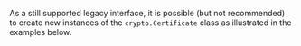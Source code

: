 
As a still supported legacy interface, it is possible (but not recommended) to
create new instances of the `crypto.Certificate` class as illustrated in the
examples below.

